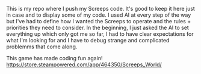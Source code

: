 This is my repo where I push my Screeps code. It's good to keep it here just in case and to display some of my code.
I used AI at every step of the way but I've had to define how I wanted the Screeps to operate and the rules + priorities they need to consider.
In the beginning, I just asked the AI to set everything up which only got me so far, I had to have clear expectations for what I'm looking for and I have to debug strange and complicated problemms that come along.

This game has made coding fun again! <br>
https://store.steampowered.com/app/464350/Screeps_World/
